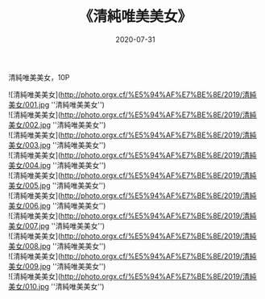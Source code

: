 ﻿---
layout: post
title:  《清純唯美美女》
date:   2020-07-31
image: http://photo.orgx.cf/%E5%94%AF%E7%BE%8E/2019/清純美女/000.jpg
categories: [美女, 清纯, 唯美]
---

清純唯美美女，10P

![清純唯美美女](http://photo.orgx.cf/%E5%94%AF%E7%BE%8E/2019/清純美女/001.jpg ''清純唯美美女'') <br>
![清純唯美美女](http://photo.orgx.cf/%E5%94%AF%E7%BE%8E/2019/清純美女/002.jpg ''清純唯美美女'') <br>
![清純唯美美女](http://photo.orgx.cf/%E5%94%AF%E7%BE%8E/2019/清純美女/003.jpg ''清純唯美美女'') <br>
![清純唯美美女](http://photo.orgx.cf/%E5%94%AF%E7%BE%8E/2019/清純美女/004.jpg ''清純唯美美女'') <br>
![清純唯美美女](http://photo.orgx.cf/%E5%94%AF%E7%BE%8E/2019/清純美女/005.jpg ''清純唯美美女'') <br>
![清純唯美美女](http://photo.orgx.cf/%E5%94%AF%E7%BE%8E/2019/清純美女/006.jpg ''清純唯美美女'') <br>
![清純唯美美女](http://photo.orgx.cf/%E5%94%AF%E7%BE%8E/2019/清純美女/007.jpg ''清純唯美美女'') <br>
![清純唯美美女](http://photo.orgx.cf/%E5%94%AF%E7%BE%8E/2019/清純美女/008.jpg ''清純唯美美女'') <br>
![清純唯美美女](http://photo.orgx.cf/%E5%94%AF%E7%BE%8E/2019/清純美女/009.jpg ''清純唯美美女'') <br>
![清純唯美美女](http://photo.orgx.cf/%E5%94%AF%E7%BE%8E/2019/清純美女/010.jpg ''清純唯美美女'') <br>

